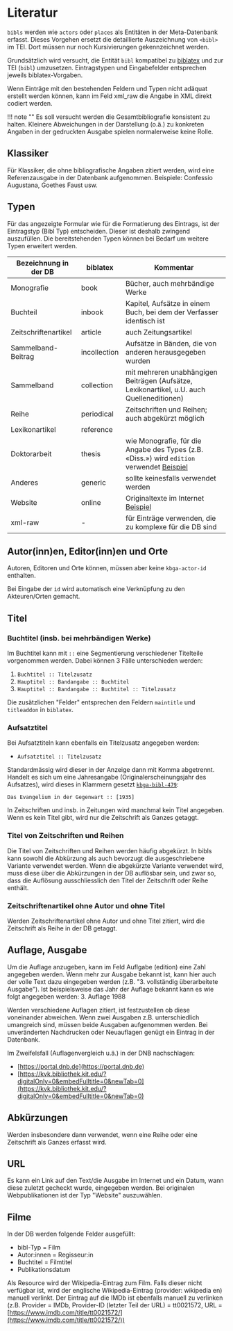 # Literatur

`bibls` werden wie `actors` oder `places` als Entitäten in der Meta-Datenbank erfasst. Dieses Vorgehen ersetzt die detaillierte Auszeichnung von `<bibl>` im TEI. Dort müssen nur noch Kursivierungen gekennzeichnet werden.

Grundsätzlich wird versucht, die Entität `bibl` kompatibel zu [biblatex](https://mirror.init7.net/ctan/info/translations/biblatex/de/biblatex-de-Benutzerhandbuch.pdf) und zur TEI (`bibl`) umzusetzen. Eintragstypen und Eingabefelder entsprechen jeweils biblatex-Vorgaben.

Wenn Einträge mit den bestehenden Feldern und Typen nicht adäquat erstellt werden können, kann im Feld xml_raw die Angabe in XML direkt codiert werden.

!!! note ""
    Es soll versucht werden die Gesamtbibliografie konsistent zu halten. Kleinere Abweichungen in der Darstellung (o.ä.) zu konkreten Angaben in der gedruckten Ausgabe spielen normalerweise keine Rolle.

## Klassiker
Für Klassiker, die ohne bibliografische Angaben zitiert werden, wird eine Referenzausgabe in der Datenbank aufgenommen. Beispiele: Confessio Augustana, Goethes Faust usw.

## Typen
Für das angezeigte Formular wie für die Formatierung des Eintrags, ist der Eintragstyp (Bibl Typ) entscheiden. Dieser ist deshalb zwingend auszufüllen. Die bereitstehenden Typen können bei Bedarf um weitere Typen erweitert werden.

| Bezeichnung in der DB | biblatex | Kommentar |
|-----------------------|----------|-----------|
| Monografie | book | Bücher, auch mehrbändige Werke |
| Buchteil | inbook | Kapitel, Aufsätze in einem Buch, bei dem der Verfasser identisch ist |
| Zeitschriftenartikel | article | auch Zeitungsartikel |
| Sammelband-Beitrag | incollection | Aufsätze in Bänden, die von anderen herausgegeben wurden |
| Sammelband | collection | mit mehreren unabhängigen Beiträgen (Aufsätze, Lexikonartikel, u.U. auch Quelleneditionen) |
| Reihe | periodical | Zeitschriften und Reihen; auch abgekürzt möglich |
| Lexikonartikel | reference |  |
| Doktorarbeit | thesis | wie Monografie, für die Angabe des Types (z.B. «Diss.») wird `edition` verwendet [Beispiel](https://meta.karl-barth.ch/bibls/349) |
| Anderes | generic | sollte keinesfalls verwendet werden |
| Website | online | Originaltexte im Internet [Beispiel](https://meta.karl-barth.ch/bibls/763) |
| xml-raw | \- | für Einträge verwenden, die zu komplexe für die DB sind |

## Autor(inn)en, Editor(inn)en und Orte

Autoren, Editoren und Orte können, müssen aber keine `kbga-actor-id` enthalten.

Bei Eingabe der `id` wird automatisch eine Verknüpfung zu den Akteuren/Orten gemacht.

## Titel

### Buchtitel (insb. bei mehrbändigen Werke)

Im Buchtitel kann mit `::` eine Segmentierung verschiedener Titelteile vorgenommen werden. Dabei können 3 Fälle unterschieden werden:

1) `Buchtitel :: Titelzusatz`  
2) `Hauptitel :: Bandangabe :: Buchtitel`  
3) `Hauptitel :: Bandangabe :: Buchtitel :: Titelzusatz`

Die zusätzlichen "Felder" entsprechen den Feldern `maintitle` und `titleaddon` in `biblatex`.

### Aufsatztitel

Bei Aufsatztiteln kann ebenfalls ein Titelzusatz angegeben werden:

- `Aufsatztitel :: Titelzusatz`

Standardmässig wird dieser in der Anzeige dann mit Komma abgetrennt. Handelt es sich um eine Jahresangabe (Originalerscheinungsjahr des Aufsatzes), wird dieses in Klammern gesetzt [`kbga-bibl-479`](https://meta.karl-barth.ch/bibls/479):

```plaintext
Das Evangelium in der Gegenwart :: [1935]
```

In Zeitschriften und insb. in Zeitungen wird manchmal kein Titel angegeben. Wenn es kein Titel gibt, wird nur die Zeitschrift als Ganzes getaggt.

### Titel von Zeitschriften und Reihen

Die Titel von Zeitschriften und Reihen werden häufig abgekürzt. In bibls kann sowohl die Abkürzung als auch bevorzugt die ausgeschriebene Variante verwendet werden. Wenn die abgekürzte Variante verwendet wird, muss diese über die Abkürzungen in der DB auflösbar sein, und zwar so, dass die Auflösung ausschliesslich den Titel der Zeitschrift oder Reihe enthält.

### Zeitschriftenartikel ohne Autor und ohne Titel

Werden Zeitschriftenartikel ohne Autor und ohne Titel zitiert, wird die Zeitschrift als Reihe in der DB getaggt.




<!-- TEI title @level
Die Angabe der Titel richtet sich grundsätzlich nach den `@level` wie sie in der TEI definiert sind.
| Bezeichnung in der DB | level | Kommentar |
|-----------------------|-------|-----------|
| Aufsatztitel | a | unselbständiger Titel |
| Buchtitel | m |  |
| Zeitschrift | j | auch abgekürzt verwendbar, wenn eine Auflösung in den Abkürzungen gefunden werden kann |
| Reihe | s | auch abgekürzt verwendbar, wenn eine Auflösung in den Abkürzungen gefunden werden kann |
| unpublizierter Titel | u | noch nicht realisiert |
-->


## Auflage, Ausgabe
Um die Auflage anzugeben, kann im Feld Auflgabe (edition) eine Zahl angegeben werden. Wenn mehr zur Ausgabe bekannt ist, kann hier auch der volle Text dazu eingegeben werden (z.B. "3. vollständig überarbeitete Ausgabe"). Ist beispielsweise das Jahr der Auflage bekannt kann es wie folgt angegeben werden: 3. Auflage 1988

Werden verschiedene Auflagen zitiert, ist festzustellen ob diese voneinander abweichen. Wenn zwei Ausgaben z.B. unterschiedlich umangreich sind, müssen beide Ausgaben aufgenommen werden. Bei unveränderten Nachdrucken oder Neuauflagen genügt ein Eintrag in der Datenbank.

Im Zweifelsfall (Auflagenvergleich u.ä.) in der DNB nachschlagen:

- [https://portal.dnb.de](https://portal.dnb.de)
- [https://kvk.bibliothek.kit.edu/?digitalOnly=0&embedFulltitle=0&newTab=0](https://kvk.bibliothek.kit.edu/?digitalOnly=0&embedFulltitle=0&newTab=0)

## Abkürzungen
Werden insbesondere dann verwendet, wenn eine Reihe oder eine Zeitschrift als Ganzes erfasst wird.

## URL
Es kann ein Link auf den Text/die Ausgabe im Internet und ein Datum, wann diese zuletzt gecheckt wurde, eingegeben werden. Bei originalen Webpublikationen ist der Typ "Website" auszuwählen.

## Filme
<!-- Bei Filmen wird die ganze Angabe in der Fussnote getaggt.-->

In der DB werden folgende Felder ausgefüllt: 

- bibl-Typ = Film
- Autor:innen = Regisseur:in
- Buchtitel = Filmtitel
- Publikationsdatum

Als Resource wird der Wikipedia-Eintrag zum Film. Falls dieser nicht verfügbar ist, wird der englische Wikipedia-Eintrag (provider: wikipedia en) manuell verlinkt. Der Eintrag auf die IMDb ist ebenfalls manuell zu verlinken (z.B. Provider = IMDb, Provider-ID (letzter Teil der URL) = tt0021572, URL = [https://www.imdb.com/title/tt0021572/](https://www.imdb.com/title/tt0021572/))
